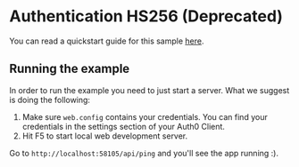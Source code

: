 ﻿# Authentication HS256 (Deprecated)

You can read a quickstart guide for this sample [here](https://auth0.com/docs/quickstart/backend/webapi-owin/05-authentication-hs256-deprecated).

## Running the example

In order to run the example you need to just start a server. What we suggest is doing the following:

1. Make sure `web.config` contains your credentials. You can find your credentials in the settings section of your Auth0 Client.
2. Hit F5 to start local web development server.

Go to `http://localhost:58105/api/ping` and you'll see the app running :).